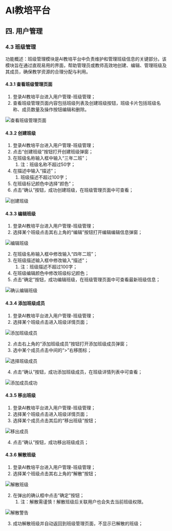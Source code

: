 # AI教培平台
## 四. 用户管理
### 4.3 班级管理
功能概述：班级管理模块是AI教培平台中负责维护和管理班级信息的关键部分。该模块旨在通过直观易用的界面，帮助管理员或教师高效地创建、编辑、管理班级及其成员，确保教学资源的合理分配与利用。

#### 4.3.1 查看班级管理页面
1. 登录AI教培平台进入用户管理-班级管理；
2. 查看班级管理页面内容包括班级列表及创建班级按钮，班级卡片包括班级名称、成员数量及操作按钮编辑和删除。

![查看班级管理页面](06-04user/06-04-03class/06-04-03-01classview.png)

#### 4.3.2 创建班级
1. 登录AI教培平台进入用户管理-班级管理；
2. 点击“创建班级”按钮打开创建班级弹窗；
3. 在班级名称输入框中输入“三年二班”；
   1. 注：班级名称不超过50字；
4. 在描述中输入“描述”；
   1. 班级描述不超过100字；
5. 在班级标记颜色中选择“颜色”；
6. 点击“确认”按钮，成功创建班级，在班级管理页面中可查看；

![创建班级](06-04user/06-04-03class/06-04-03-02createclass.png)
   
#### 4.3.3 编辑班级
1. 登录AI教培平台进入用户管理-班级管理；
2. 选择某个班级点击其右上角的“编辑”按钮打开编辑编辑信息弹窗；

![编辑班级](06-04user/06-04-03class/06-04-03-03editclass.png)

2. 在班级名称输入框中修改输入“四年二班”；
3. 在班级描述输入框中修改输入“描述”；
   1. 注：班级描述不超过100字；
4. 在班级编辑颜色中修改班级标记颜色；
5. 点击“确定”按钮，成功编辑班级，在班级管理页面中可查看最新班级信息；

![确认编辑班级](06-04user/06-04-03class/06-04-03-04editconfirm.png)

#### 4.3.4 添加班级成员
1. 登录AI教培平台进入用户管理-班级管理；
2. 选择某个班级点击进入班级详情页面；

![添加班级成员](06-04user/06-04-03class/06-04-03-05addclasser.png)

2. 点击右上角的“添加班级成员”按钮打开添加班级成员弹窗；
3. 选中某个成员点击中间的“>”右移图标；

![选择班级成员](06-04user/06-04-03class/06-04-03-06chooseclasser.png)

4. 点击“确认”按钮，成功添加班级成员，在班级详情列表中可查看；

![添加成员成功](06-04user/06-04-03class/06-04-03-07addsuccess.png)

#### 4.3.5 移出班级
1. 登录AI教培平台进入用户管理-班级管理；
2. 选择某个班级点击进入班级详情页面；
3. 选择某个成员点击其后的“移出班级”按钮；

![移出成员](06-04user/06-04-03class/06-04-03-08removeclasser.png)

4. 点击“确认”按钮，成功移出班级成员；
   
#### 4.3.6 解散班级
1. 登录AI教培平台进入用户管理-班级管理；
2. 选择某个班级点击其右上角的“解散”按钮；

![解散班级](06-04user/06-04-03class/06-04-03-09disband.png)

2. 在弹出的确认框中点击“确定”按钮；
   1. 注：解散需谨慎！解散班级后关联用户也会失去当前班级权限。

![解散警告](06-04user/06-04-03class/06-04-03-10disbandwarn.png)

3.  成功解散班级并自动返回到班级管理页面，不显示已解散的班级；